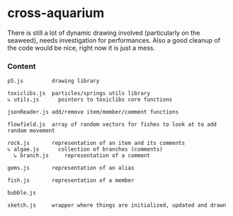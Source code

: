 # cross-aquarium

There is still a lot of dynamic drawing involved (particularly on the seaweed), needs investigation for performances. Also a good cleanup of the code would be nice, right now it is just a mess.

### Content
```
p5.js         drawing library

toxiclibs.js  particles/springs utils library
↳ utils.js      pointers to toxiclibs core functions
```

```
jsonReader.js add/remove item/member/comment functions

flowfield.js  array of random vectors for fishes to look at to add random movement

rock.js       representation of an item and its comments
↳ algae.js      collection of branches (comments)
  ↳ branch.js     representation of a comment
  
gems.js       representation of an alias
  
fish.js       representation of a member

bubble.js     

sketch.js     wrapper where things are initialized, updated and drawn
```
